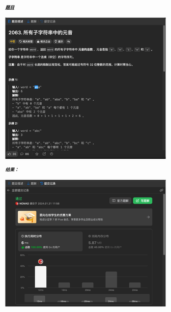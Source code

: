 ##### [题目](https://leetcode.cn/problems/vowels-of-all-substrings/description/)
![pic](img.png)
##### 结果：
![pic](result.png)
